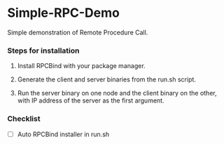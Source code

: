 # Simple-RPC-Demo
Simple demonstration of Remote Procedure Call.


### Steps for installation

1. Install RPCBind with your package manager.

2. Generate the client and server binaries from the run.sh script.

3. Run the server binary on one node and the client binary on the other, with IP address of the server as the first argument.

### Checklist

- [ ] Auto RPCBind installer in run.sh
   
